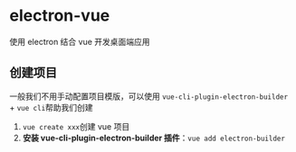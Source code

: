 # electron-vue

使用 electron 结合 vue 开发桌面端应用

## 创建项目

一般我们不用手动配置项目模版，可以使用 `vue-cli-plugin-electron-builder` + `vue cli`帮助我们创建

1. `vue create xxx`创建 vue 项目
2. **安装 vue-cli-plugin-electron-builder 插件**：`vue add electron-builder`

